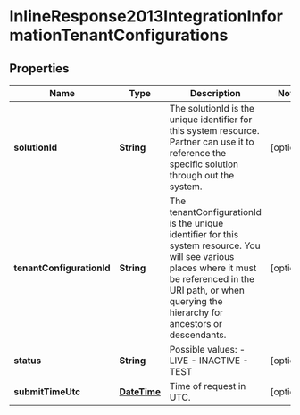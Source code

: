 
# InlineResponse2013IntegrationInformationTenantConfigurations

## Properties
Name | Type | Description | Notes
------------ | ------------- | ------------- | -------------
**solutionId** | **String** | The solutionId is the unique identifier for this system resource. Partner can use it to reference the specific solution through out the system.  |  [optional]
**tenantConfigurationId** | **String** | The tenantConfigurationId is the unique identifier for this system resource. You will see various places where it must be referenced in the URI path, or when querying the hierarchy for ancestors or descendants.  |  [optional]
**status** | **String** | Possible values: - LIVE - INACTIVE - TEST |  [optional]
**submitTimeUtc** | [**DateTime**](DateTime.md) | Time of request in UTC. |  [optional]



